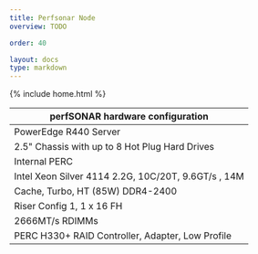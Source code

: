 ```yaml
---
title: Perfsonar Node
overview: TODO

order: 40

layout: docs
type: markdown
---
```

{% include home.html %}


perfSONAR hardware configuration |
|---|
|PowerEdge R440 Server |
|2.5" Chassis with up to 8 Hot Plug Hard Drives |
|Internal PERC |
|Intel Xeon Silver 4114 2.2G, 10C/20T, 9.6GT/s , 14M
Cache, Turbo, HT (85W) DDR4-2400|
|Riser Config 1, 1 x 16 FH|
|2666MT/s RDIMMs|
|PERC H330+ RAID Controller, Adapter, Low Profile |
